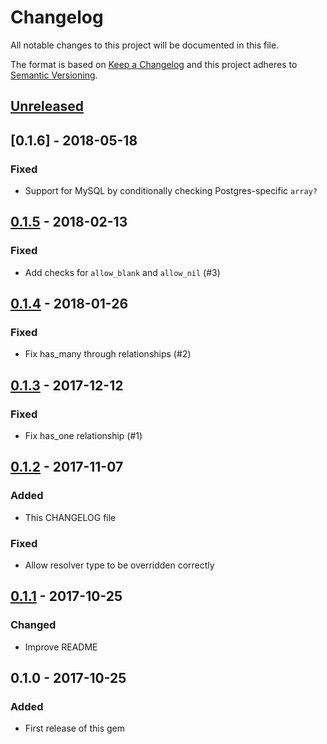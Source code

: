 # Changelog
All notable changes to this project will be documented in this file.

The format is based on [Keep a Changelog](http://keepachangelog.com/en/1.0.0/)
and this project adheres to [Semantic Versioning](http://semver.org/spec/v2.0.0.html).

## [Unreleased]

## [0.1.6] - 2018-05-18
### Fixed
- Support for MySQL by conditionally checking Postgres-specific `array?`

## [0.1.5] - 2018-02-13
### Fixed
- Add checks for `allow_blank` and `allow_nil` (#3)

## [0.1.4] - 2018-01-26
### Fixed
- Fix has_many through relationships (#2)

## [0.1.3] - 2017-12-12
### Fixed
- Fix has_one relationship (#1)

## [0.1.2] - 2017-11-07
### Added
- This CHANGELOG file

### Fixed
- Allow resolver type to be overridden correctly

## [0.1.1] - 2017-10-25
### Changed
- Improve README

## 0.1.0 - 2017-10-25
### Added
- First release of this gem

[Unreleased]: https://github.com/keepworks/graphql-sugar/compare/v0.1.5...HEAD
[0.1.5]: https://github.com/keepworks/graphql-sugar/compare/v0.1.4...v0.1.5
[0.1.4]: https://github.com/keepworks/graphql-sugar/compare/v0.1.3...v0.1.4
[0.1.3]: https://github.com/keepworks/graphql-sugar/compare/v0.1.2...v0.1.3
[0.1.2]: https://github.com/keepworks/graphql-sugar/compare/v0.1.1...v0.1.2
[0.1.1]: https://github.com/keepworks/graphql-sugar/compare/v0.1.0...v0.1.1
